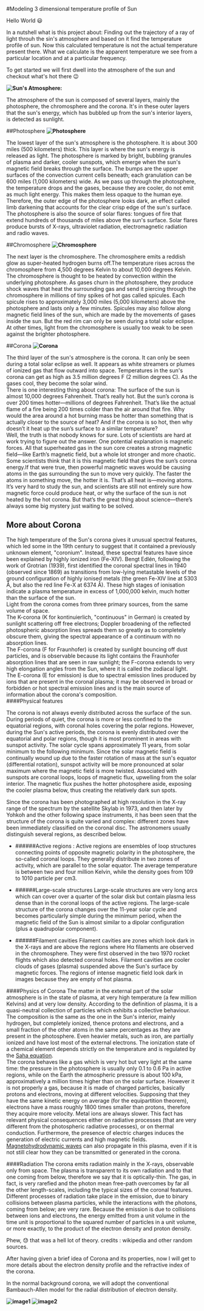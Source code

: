 #Modeling 3 dimensional temperature profile of Sun

Hello World :smiley:

In a nutshell what is this project about: Finding out the trajectory of a ray of light throuh the sin's atmosphere and based on it find the temperature profile of sun. Now this calculated temperature is not the actual temperature present there. What we calculate is the apparent temperature we see from a particular location and at a particular frequency.

To get started we will first dwell into the atmosphere of the sun and checkout what's hot there :wink:   

**![Sun's Atmosphere:](https://d2gne97vdumgn3.cloudfront.net/api/file/9VmYYH9QfCAKyG9Etw5Q)**

The atmosphere of the sun is composed of several layers, mainly the photosphere, the chromosphere and the corona. It's in these outer layers that the sun's energy, which has bubbled up from the sun's interior layers, is detected as sunlight.

##Photosphere
**![Photosphere](http://physics.weber.edu/palen/Phsx1040/images/sun-photosphere.jpg)**

The lowest layer of the sun's atmosphere is the photosphere. It is about 300 miles (500 kilometers) thick. This layer is where the sun's energy is released as light. The photosphere is marked by bright, bubbling granules of plasma and darker, cooler sunspots, which emerge when the sun's magnetic field breaks through the surface. The bumps are the upper surfaces of the convection current cells beneath; each granulation can be 600 miles (1,000 kilometers) wide. As we pass up through the photosphere, the temperature drops and the gases, because they are cooler, do not emit as much light energy. This makes them less opaque to the human eye. Therefore, the outer edge of the photosphere looks dark, an effect called limb darkening that accounts for the clear crisp edge of the sun's surface.
The photosphere is also the source of solar flares: tongues of fire that extend hundreds of thousands of miles above the sun's surface. Solar flares produce bursts of X-rays, ultraviolet radiation, electromagnetic radiation and radio waves.

##Chromosphere
**![Chromosphere](http://djoye.chez-alice.fr/images/Protu_01-02-25.jpg)**

The next layer is the chromosphere. The chromosphere emits a reddish glow as super-heated hydrogen burns off.The temperature rises across the chromosphere from 4,500 degrees Kelvin to about 10,000 degrees Kelvin. The chromosphere is thought to be heated by convection within the underlying photosphere. As gases churn in the photosphere, they produce shock waves that heat the surrounding gas and send it piercing through the chromosphere in millions of tiny spikes of hot gas called spicules. Each spicule rises to approximately 3,000 miles (5,000 kilometers) above the photosphere and lasts only a few minutes. Spicules may also follow along magnetic field lines of the sun, which are made by the movements of gases inside the sun. 
But the red rim can only be seen during a total solar eclipse. At other times, light from the chromosphere is usually too weak to be seen against the brighter photosphere.

##Corona
**![Corona](https://abm-website-assets.s3.amazonaws.com/ecnmag.com/s3fs-public/embedded_image/2015/08/mt-2003-sun-corona-normal.jpg)**

The third layer of the sun's atmosphere is the corona. It can only be seen during a total solar eclipse as well. It appears as white streamers or plumes of ionized gas that flow outward into space. Temperatures in the sun's corona can get as high as 3.5 million degrees F (2 million degrees C). As the gases cool, they become the solar wind.
</br>
There is one interesting thing about corona: The surface of the sun is almost 10,000 degrees Fahrenheit. That’s really hot. But the sun’s corona is over 200 times hotter—millions of degrees Fahrenheit. That’s like the actual flame of a fire being 200 times colder than the air around that fire.
Why would the area around a hot burning mass be hotter than something that is actually closer to the source of heat? And if the corona is so hot, then why doesn’t it heat up the sun’s surface to a similar temperature?
</br>
Well, the truth is that nobody knows for sure. Lots of scientists are hard at work trying to figure out the answer. One potential explanation is magnetic forces. All that superheated gas in the sun core creates a strong magnetic field—like Earth’s magnetic field, but a whole lot stronger and more chaotic. Some scientists think that it is this magnetic field that gives the sun’s corona energy.If that were true, then powerful magnetic waves would be causing atoms in the gas surrounding the sun to move very quickly. The faster the atoms in something move, the hotter it is. That’s all heat is—moving atoms.
It’s very hard to study the sun, and scientists are still not entirely sure how magnetic force could produce heat, or why the surface of the sun is not heated by the hot corona. But that’s the great thing about science—there’s always some big mystery just waiting to be solved.
</br>

## More about Corona  
The high temperature of the Sun's corona gives it unusual spectral features, which led some in the 19th century to suggest that it contained a previously unknown element, "coronium". Instead, these spectral features have since been explained by highly ionized iron (Fe-XIV). Bengt Edlén, following the work of Grotrian (1939), first identified the coronal spectral lines in 1940 (observed since 1869) as transitions from low-lying metastable levels of the ground configuration of highly ionised metals (the green Fe-XIV line at 5303 Å, but also the red line Fe-X at 6374 Å). These high stages of ionisation indicate a plasma temperature in excess of 1,000,000 kelvin, much hotter than the surface of the sun.
</br>
Light from the corona comes from three primary sources, from the same volume of space. 
</br>
The K-corona (K for kontinuierlich, "continuous" in German) is created by sunlight scattering off free electrons; 
Doppler broadening of the reflected photospheric absorption lines spreads them so greatly as to completely obscure them, giving the spectral appearance of a continuum with no absorption lines. 
</br>
The F-corona (F for Fraunhofer) is created by sunlight bouncing off dust particles, and is observable because its light contains the Fraunhofer absorption lines that are seen in raw sunlight; the F-corona extends to very high elongation angles from the Sun, where it is called the zodiacal light. 
</br>
The E-corona (E for emission) is due to spectral emission lines produced by ions that are present in the coronal plasma; it may be observed in broad or forbidden or hot spectral emission lines and is the main source of information about the corona's composition.
</br>
####Physical features

The corona is not always evenly distributed across the surface of the sun. During periods of quiet, the corona is more or less confined to the equatorial regions, with coronal holes covering the polar regions. However, during the Sun's active periods, the corona is evenly distributed over the equatorial and polar regions, though it is most prominent in areas with sunspot activity. The solar cycle spans approximately 11 years, from solar minimum to the following minimum. Since the solar magnetic field is continually wound up due to the faster rotation of mass at the sun's equator (differential rotation), sunspot activity will be more pronounced at solar maximum where the magnetic field is more twisted. Associated with sunspots are coronal loops, loops of magnetic flux, upwelling from the solar interior. The magnetic flux pushes the hotter photosphere aside, exposing the cooler plasma below, thus creating the relatively dark sun spots.

Since the corona has been photographed at high resolution in the X-ray range of the spectrum by the satellite Skylab in 1973, and then later by Yohkoh and the other following space instruments, it has been seen that the structure of the corona is quite varied and complex: different zones have been immediately classified on the coronal disc. The astronomers usually distinguish several regions, as described below.

- ######Active regions :
Active regions are ensembles of loop structures connecting points of opposite magnetic polarity in the photosphere, the so-called coronal loops. They generally distribute in two zones of activity, which are parallel to the solar equator. The average temperature is between two and four million Kelvin, while the density goes from 109 to 1010 particle per cm3.

- ######Large-scale structures
Large-scale structures are very long arcs which can cover over a quarter of the solar disk but contain plasma less dense than in the coronal loops of the active regions. The large-scale structure of the corona changes over the 11-year solar cycle and becomes particularly simple during the minimum period, when the magnetic field of the Sun is almost similar to a dipolar configuration (plus a quadrupolar component).

- ######Filament cavities
Filament cavities are zones which look dark in the X-rays and are above the regions where Hα filaments are observed in the chromosphere. They were first observed in the two 1970 rocket flights which also detected coronal holes.
Filament cavities are cooler clouds of gases (plasma) suspended above the Sun's surface by magnetic forces. The regions of intense magnetic field look dark in images because they are empty of hot plasma. 

####Physics of Corona
The matter in the external part of the solar atmosphere is in the state of plasma, at very high temperature (a few million Kelvins) and at very low density. According to the definition of plasma, it is a quasi-neutral collection of particles which exhibits a collective behaviour.
</br>
The composition is the same as the one in the Sun's interior, mainly hydrogen, but completely ionized, thence protons and electrons, and a small fraction of the other atoms in the same percentages as they are present in the photosphere. Even heavier metals, such as iron, are partially ionized and have lost most of the external electrons. The ionization state of a chemical element depends strictly on the temperature and is regulated by the [Saha equation](https://en.wikipedia.org/wiki/Saha_ionization_equation).
</br> 
The corona behaves like a gas which is very hot but very light at the same time: the pressure in the photosphere is usually only 0.1 to 0.6 Pa in active regions, while on the Earth the atmospheric pressure is about 100 kPa, approximatively a million times higher than on the solar surface. However it is not properly a gas, because it is made of charged particles, basically protons and electrons, moving at different velocities. Supposing that they have the same kinetic energy on average (for the equipartition theorem), electrons have a mass roughly 1800 times smaller than protons, therefore they acquire more velocity. Metal ions are always slower. This fact has relevant physical consequences either on radiative processes (that are very different from the photospheric radiative processes), or on thermal conduction. Furthermore, the presence of electric charges induces the generation of electric currents and high magnetic fields. [Magnetohydrodynamic waves](https://en.wikipedia.org/wiki/Magnetohydrodynamics) can also propagate in this plasma, even if it is not still clear how they can be transmitted or generated in the corona.

####Radiation
The corona emits radiation mainly in the X-rays, observable only from space.
The plasma is transparent to its own radiation and to that one coming from below, therefore we say that it is optically-thin. The gas, in fact, is very rarefied and the photon mean free-path overcomes by far all the other length-scales, including the typical sizes of the coronal features.
Different processes of radiation take place in the emission, due to binary collisions between plasma particles, while the interactions with the photons, coming from below; are very rare. Because the emission is due to collisions between ions and electrons, the energy emitted from a unit volume in the time unit is proportional to the squared number of particles in a unit volume, or more exactly, to the product of the electron density and proton density.



Phew, :sweat: that was a hell lot of theory. credits : wikipedia and other random sources. 

After having given a brief idea of Corona and its properties, now I will get to more details about the electron density profile and the refractive index of the corona.

In the normal background corona, we will adopt the conventional Bambauch-Allen model for the radial distribution of electron density. 


**![image1](/home/pranav/Documents/my_projects/temp-image_of_sun/Images_for_README_file/1.jpg)**
**![image2](/home/pranav/Documents/my_projects/temp-image_of_sun/Images_for_README_file/2.jpg)**
